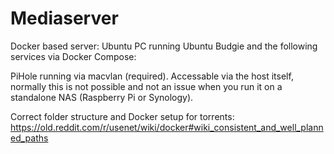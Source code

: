 # Mediaserver
Docker based server:
Ubuntu PC running Ubuntu Budgie and the following services via Docker Compose:

PiHole running via macvlan (required). Accessable via the host itself, normally this is not possible and not an issue when you run it on a standalone NAS (Raspberry Pi or Synology). 

Correct folder structure and Docker setup for torrents:
https://old.reddit.com/r/usenet/wiki/docker#wiki_consistent_and_well_planned_paths
